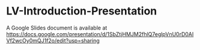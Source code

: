 # LV-Introduction-Presentation

A Google Slides document is available at https://docs.google.com/presentation/d/1SbZtjHMJM2fhlQ7eglpVnU0rD0AIVf2wcOy0mQJ1f2o/edit?usp=sharing
